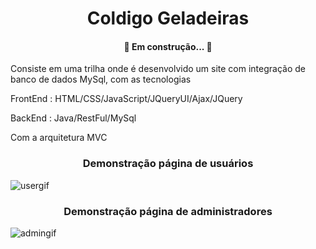 <h1 align="center">Coldigo Geladeiras</h1>


<h4 align="center"> 
🚀 Em construção...  🚧
</h4>

Consiste em uma trilha onde é desenvolvido um site com integração de banco de dados MySql, com as tecnologias

FrontEnd : HTML/CSS/JavaScript/JQueryUI/Ajax/JQuery

BackEnd : Java/RestFul/MySql

Com a arquitetura MVC

<h3 align="center">Demonstração página de usuários</h3>

![usergif](https://user-images.githubusercontent.com/62681139/116821894-4ba98180-ab52-11eb-8629-15a0b7c5762e.gif)

<h3 align="center">Demonstração página de administradores</h3>

![admingif](https://user-images.githubusercontent.com/62681139/116832168-191b7b00-ab8a-11eb-9905-976d5c1666a9.gif)

